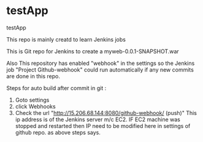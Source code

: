 # testApp
testApp

This repo is mainly creatd to learn Jenkins jobs 

This is Git repo for Jenkins to create a myweb-0.0.1-SNAPSHOT.war 

Also This repository has enabled "webhook" in the settings so the Jenkins job "Project Github-webhook" could run 
automatically if any new commits are done in this repo. 

Steps for auto build after commit in git :
1. Goto settings
2. click Webhooks
3. Check the url "http://15.206.68.144:8080/github-webhook/ (push)" This ip address is of the Jenkins server m/c EC2.
  IF EC2 machine was stopped and restarted then IP need to be modified here in settings of github repo. as above steps says.
  
